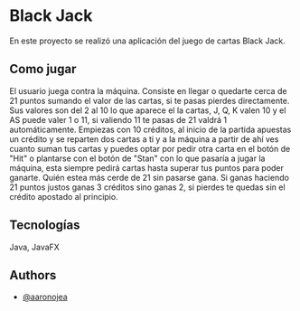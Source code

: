 
# Black Jack

En este proyecto se realizó una aplicación del juego de cartas Black Jack. 

## Como jugar

El usuario juega contra la máquina. Consiste en llegar o quedarte cerca de 21 puntos sumando el valor de las cartas, si te pasas pierdes directamente. Sus valores son del 2 al 10 lo que aparece el la cartas, J, Q, K valen 10 y el AS puede valer 1 o 11, si valiendo 11 te pasas de 21 valdrá 1 automáticamente. Empiezas con 10 créditos, al inicio de la partida apuestas un crédito y se reparten dos cartas a ti y a la máquina a partir de ahí ves cuanto suman tus cartas y puedes optar por pedir otra carta en el botón de "Hit" o plantarse con el botón de "Stan" con lo que pasaría a jugar la máquina, esta siempre pedirá cartas hasta superar tus puntos para poder ganarte. Quién estea más cerde de 21 sin pasarse gana. Si ganas haciendo 21 puntos justos ganas 3 créditos sino ganas 2, si pierdes te quedas sin el crédito apostado al principio.


## Tecnologías

Java, JavaFX



## Authors

- [@aaronojea](https://github.com/aaronojea)

